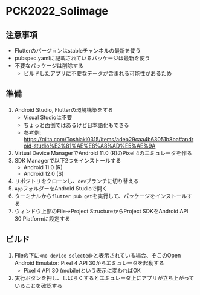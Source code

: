 # PCK2022_Solimage

## 注意事項
- Flutterのバージョンはstableチャンネルの最新を使う
- pubspec.yamlに記載されているパッケージは最新を使う
- 不要なパッケージは削除する
  - ビルドしたアプリに不要なデータが含まれる可能性があるため

## 準備
1. Android Studio, Flutterの環境構築をする
   - Visual Studioは不要
   - ちょっと面倒ではあるけど日本語化もできる
   - 参考例: https://qiita.com/Toshiaki0315/items/adeb29caa4b63051b8ba#android-studio%E3%81%AE%E8%A8%AD%E5%AE%9A
2. Virtual Device ManagerでAndroid 11.0 (R)のPixel 4のエミュレータを作る
3. SDK Managerで以下2つをインストールする
   - Android 11.0 (R)
   - Android 12.0 (S)
4. リポジトリをクローンし、`dev`ブランチに切り替える
5. `App`フォルダーをAndroid Studioで開く
6. ターミナルから`flutter pub get`を実行して、パッケージをインストールする
7. ウィンドウ上部のFile->Project StructureからProject SDKをAndroid API 30 Platformに設定する

## ビルド
1. Fileの下に`<no device selected>`と表示されている場合、そこのOpen Android Emulator: Pixel 4 API 30からエミュレータを起動する
   - Pixel 4 API 30 (mobile)という表示に変わればOK
2. 実行ボタンを押し、しばらくするとエミュレータ上にアプリが立ち上がっていることを確認する
